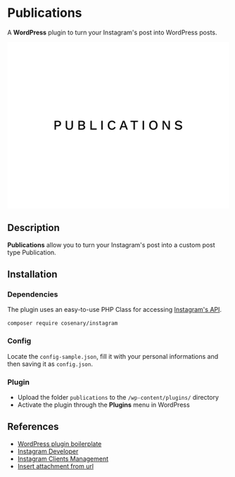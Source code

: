# Publications

A __WordPress__ plugin to turn your Instagram's post into WordPress posts.

![Publications](assets/screenshot.png)

## Description

__Publications__ allow you to turn your Instagram's post into a custom post type Publication.

## Installation

### Dependencies

The plugin uses an easy-to-use PHP Class for accessing [Instagram's API](https://github.com/cosenary/Instagram-PHP-API).

```
composer require cosenary/instagram
```

### Config

Locate the `config-sample.json`, fill it with your personal informations and then saving it as `config.json`.

### Plugin

- Upload the folder `publications` to the `/wp-content/plugins/` directory
- Activate the plugin through the __Plugins__ menu in WordPress

## References

- [WordPress plugin boilerplate](https://github.com/DevinVinson/WordPress-Plugin-Boilerplate)
- [Instagram Developer](https://www.instagram.com/developer/)
- [Instagram Clients Management](https://www.instagram.com/developer/clients/manage/)
- [Insert attachment from url](https://gist.github.com/m1r0/f22d5237ee93bcccb0d9)